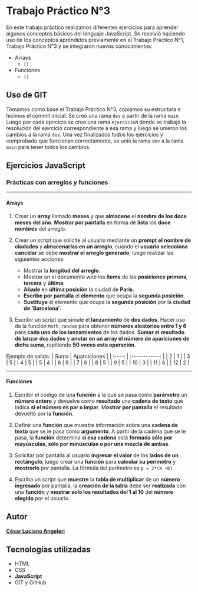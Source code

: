 # Trabajo Práctico N°3
En este trabajo práctico realizamos diferentes ejercicios para aprender algunos conceptos básicos del lenguaje JavaScript.
Se resolvió haciendo uso de los conceptos aprendidos previamente en el Trabajo Práctico N°1, Trabajo Práctico N°3 y se integraron nuevos conocimientos:
* Arrays
    * `()`
* Funciones
    * `()`
## Uso de GIT
Tomamos como base el Trabajo Práctico N°3, copiamos su estructura e hicimos el commit inicial. Se creó una rama `dev` a partir de la rama `main`. Luego por cada ejercicio se creo una rama `ejercicioN` donde se trabajó la resolución del ejercicio correspondiente a esa rama y luego se unieron los cambios a la rama `dev`. Una vez finalizados todos los ejercicios y comprobado que funcionan correctamente, se unió la rama `dev` a la rama `main` para tener todos los cambios. 
## Ejercicios JavaScript
### Prácticas con arreglos y funciones
-------------------
#### Arrays

1. Crear un **array** llamado **meses** y que **almacene** el **nombre de los doce meses del año**. **Mostrar por pantalla** en forma de **lista**  los **doce nombres** del arreglo.

2. Crear un script que solicite al usuario mediante un **prompt** **el nombre de ciudades** y **almacenarlas en un arreglo**, cuando el **usuario selecciona cancelar** se debe **mostrar el arreglo generado**, luego realizar las siguientes acciones:

    * Mostrar la **longitud del arreglo.**
    * Mostrar en el documento web los **ítems** de las **posiciones** **primera**, **tercera** y **última**.
    * **Añade** en **última posición** la ciudad de **París**.
    * **Escribe por pantalla** el **elemento** que ocupa la **segunda posición**.
    * **Sustituye** el elemento que ocupa la **segunda posición** por la **ciudad de 'Barcelona'**.

3. Escribir un script que simule el **lanzamiento** de **dos dados**. Hacer uso de la función `Math.random` para obtener **números aleatorios entre 1 y 6** para **cada uno de los lanzamientos** de los dados. **Sumar el resultado de lanzar dos dados** y **anotar en un array el número de apariciones de dicha suma**, repitiendo **50 veces esta operación**.

Ejemplo de salida:
| Suma | Aparciciones |
| :----: | :------------: |
| 2 | 1 |
| 3 | 5 |
| 4 | 5 |
| 5 | 4 |
| 6 | 8 |
| 7 | 6 |
| 8 | 5 |
| 9 | 5 |
| 10 | 3 |
| 11 | 6 |
| 12 | 2 |

------------------
#### Funciones
1. Escribir el código de una **función** a la que se pasa como **parámetro** un **número entero** y devuelve como **resultado** una **cadena de texto** que indica **si el número es par o impar**. M**ostrar por pantalla** el resultado devuelto por la **función**.

2. Definir una **función** que muestre información sobre una **cadena de texto** que se le pasa como **argumento**. A partir de la cadena que se le pasa, la **función** determina **si esa cadena** está **formada sólo por mayúsculas, sólo por minúsculas o por una mezcla de ambas**.

3. Solicitar por pantalla al usuario **ingresar el valor** de los **lados de un rectángulo**, luego crear una **función** para **calcular su perímetro** y **mostrarlo** por pantalla. La fórmula del perímetro  es `p = 2*(a +b)`
4. Escriba un script que **muestre** la **tabla de multiplicar** de un **número ingresado** por pantalla, la **creación de la tabla** debe ser **realizada** con una **función** y **mostrar solo los resultados del 1 al 10** del **número elegido** por el usuario.

## Autor
[**César Luciano Angeleri**](https://www.linkedin.com/in/cesar-luciano-angeleri/)
## Tecnologías utilizadas
* HTML
* CSS
* **JavaScript**
*  GIT y GitHub
